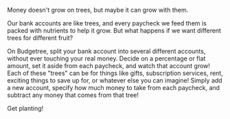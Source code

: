 Money doesn't grow on trees, but maybe it can grow with them. 

Our bank accounts are like trees, and every paycheck we feed them is packed with nutrients to help it grow. But what happens if we want different trees for different fruit?

On Budgetree, split your bank account into several different accounts, without ever touching your real money. Decide on a percentage or flat amount, set it aside from each paycheck, and watch that account grow! Each of these "trees" can be for things like gifts, subscription services, rent, exciting things to save up for, or whatever else you can imagine! Simply add a new account, specify how much money to take from each paycheck, and subtract any money that comes from that tree!

Get planting!

